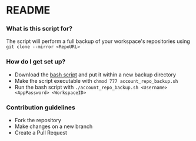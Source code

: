 # README #

### What is this script for? ###

The script will perform a full backup of your workspace's repositories using `git clone --mirror <RepoURL>`

### How do I get set up? ###

* Download the [bash script](https://bitbucket.org/rtest123/repo-backup-script/raw/master/account_repo_backup.sh) and put it within a new backup directory
* Make the script executable with `chmod 777 account_repo_backup.sh`
* Run the bash script with `./account_repo_backup.sh <Username> <AppPassword> <WorkspaceID>`

### Contribution guidelines ###

* Fork the repository
* Make changes on a new branch
* Create a Pull Request